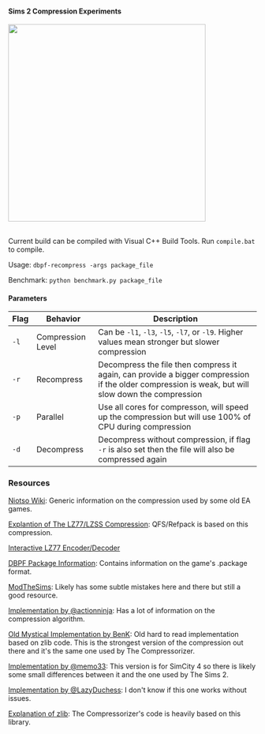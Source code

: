#### Sims 2 Compression Experiments

<img src="https://github.com/lingeringwillx/CrappySims2Compression/assets/111698406/5e1e045d-ab02-48c0-9a69-f8fb5ab57cbc" width="400">

<br/>Current build can be compiled with Visual C++ Build Tools. Run `compile.bat` to compile.

Usage: `dbpf-recompress -args package_file`

Benchmark: `python benchmark.py package_file`

#### Parameters

| Flag | Behavior | Description
| - | - | - |
| `-l` | Compression Level | Can be `-l1`, `-l3`, `-l5`, `-l7`, or `-l9`. Higher values mean stronger but slower compression |
| `-r` | Recompress | Decompress the file then compress it again, can provide a bigger compression if the older compression is weak, but will slow down the compression |
| `-p` | Parallel | Use all cores for compresson, will speed up the compression but will use 100% of CPU during compression |
| `-d` | Decompress | Decompress without compression, if flag `-r` is also set then the file will also be compressed again |

### Resources
[Niotso Wiki](http://wiki.niotso.org/RefPack): Generic information on the compression used by some old EA games.

[Explantion of The LZ77/LZSS Compression](https://go-compression.github.io/algorithms/lzss/): QFS/Refpack is based on this compression.

[Interactive LZ77 Encoder/Decoder](https://go-compression.github.io/interactive/lz/lz/)

[DBPF Package Information](https://modthesims.info/wiki.php?title=DBPF): Contains information on the game's .package format.

[ModTheSims](https://modthesims.info/wiki.php?title=DBPF/Compression): Likely has some subtle mistakes here and there but still a good resource.

[Implementation by @actionninja](https://github.com/actioninja/refpack-rs): Has a lot of information on the compression algorithm.

[Old Mystical Implementation by BenK](http://www.moreawesomethanyou.com/smf/index.php/topic,8279.0.html): Old hard to read implementation based on zlib code. This is the strongest version of the compression out there and it's the same one used by The Compressorizer.

[Implementation by @memo33](https://github.com/memo33/jDBPFX/blob/master/src/jdbpfx/util/DBPFPackager.java): This version is for SimCity 4 so there is likely some small differences between it and the one used by The Sims 2.

[Implementation by @LazyDuchess](https://github.com/LazyDuchess/OpenTS2/blob/master/Assets/Scripts/OpenTS2/Files/Formats/DBPF/DBPFCompression.cs): I don't know if this one works without issues.

[Explanation of zlib](https://www.euccas.me/zlib/): The Compressorizer's code is heavily based on this library.
